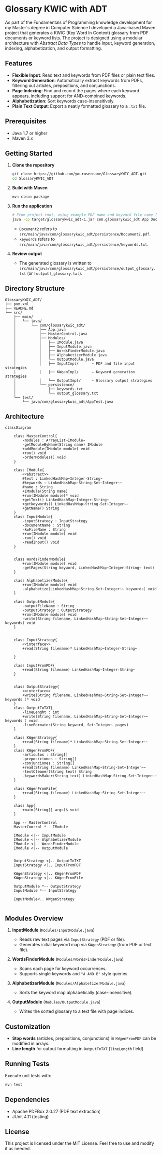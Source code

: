 # Glossary KWIC with ADT

As part of the Fundamentals of Programming knowledge development for my Master's degree in Computer Science I developed a Java-based Maven project that generates a KWIC (Key Word In Context) glossary from PDF documents or keyword lists. The project is designed using a modular architecture with *Abstract Data Types* to handle input, keyword generation, indexing, alphabetization, and output formatting.

## Features

- **Flexible Input**: Read text and keywords from PDF files or plain text files.
- **Keyword Generation**: Automatically extract keywords from PDFs, filtering out articles, prepositions, and conjunctions.
- **Page Indexing**: Find and record the pages where each keyword appears, including support for AND-combined keywords.
- **Alphabetization**: Sort keywords case-insensitively.
- **Plain Text Output**: Export a neatly formatted glossary to a `.txt` file.

## Prerequisites

- Java 1.7 or higher
- Maven 3.x

## Getting Started

1. **Clone the repository**

   ```bash
   git clone https://github.com/yourusername/GlossaryKWIC_ADT.git
   cd GlossaryKWIC_ADT
   ```

2. **Build with Maven**

   ```bash
   mvn clean package
   ```

3. **Run the application**

   ```bash
   # From project root, using example PDF name and keyword file name (without extensions)
   java -cp target/glossarykwic_adt-1.jar com.glossarykwic_adt.App Document2 keywords
   ```

   - `Document2` refers to `src/main/java/com/glossarykwic_adt/persistence/Document2.pdf`.
   - `keywords` refers to `src/main/java/com/glossarykwic_adt/persistence/keywords.txt`.

4. **Review output**

   - The generated glossary is written to `src/main/java/com/glossarykwic_adt/persistence/output_glossary.txt` (or `[output]_glossary.txt`).

## Directory Structure

```
GlossaryKWIC_ADT/
├── pom.xml
├── README.md       
└── src/
    ├── main/
    │   └── java/
    │       └── com/glossarykwic_adt/
    │           ├── App.java
    │           ├── MasterControl.java
    │           ├── Modules/
    │           │   ├── IModule.java
    │           │   ├── InputModule.java
    │           │   ├── WordsFinderModule.java
    │           │   ├── AlphabetizerModule.java
    │           │   └── OutputModule.java
    │           │   ├── InputImpl/      ← PDF and file input strategies
    │           │   ├── KWgenImpl/      ← Keyword generation strategies
    │           │   └── OutputImpl/     ← Glossary output strategies
    │           └── persistence/
    │               ├── keywords.txt
    │               └── output_glossary.txt
    └── test/
        └── java/com/glossarykwic_adt/AppTest.java
```

## Architecture

```mermaid
classDiagram

    class MasterControl{
        -modules : ArrayList~IModule~
        -getModuleByName(String name) IModule
        +addModule(IModule module) void
        +run() void
        -orderModules() void
    }

    class IModule{
        <<abstract>>
        #text : LinkedHashMap~Integer-String~
        #keywords : LinkedHashMap~String-Set~Integer~~
        #name : String
        +IModule(String name)
        +run(IModule module)* void
        +getText() LinkedHashMap~Integer-String~
        +getkeywords() LinkedHashMap~String-Set~Integer~~ 
        +getName() String
    }
    class InputModule{
        -inputStrategy : InputStrategy
        -documentName : String
        -kwFileName : String
        +run(IModule module) void
        -run() void
        -readInput() void
    }

    
    class WordsFinderModule{
        +run(IModule module) void
        -getPages(String keyword, LinkedHashMap~Integer-String~ text)
    }

    class AlphabetizerModule{
        +run(IModule module) void
        -alphabetize(LinkedHashMap~String-Set~Integer~~ keywords) void
    }

    class OutputModule{
        -outputFileName : String
        -outputStrategy : OutputStrategy
        +run(IModule module) void
        -write(String filename, LinkedHashMap~String-Set~Integer~~ keywords) void
    }


    class InputStrategy{
        <<interface>>
        +read(String filename)* LinkedHashMap~Integer-String~

    }

    class InputFromPDF{
        +read(String filename) LinkedHashMap~Integer-String~
    }

    
    class OutputStrategy{
        <<interface>>
        +write(String filename, LinkedHashMap~String-Set~Integer~~ keywords )* void
    }
    class OutputToTXT{
        -lineLenght : int
        +write(String filename, LinkedHashMap~String-Set~Integer~~ keywords ) void
        -lineFormater(String keyword, Set~Integer~ pages)
    }

    class KWgenStrategy{
        +read(String filename)* LinkedHashMap~String-Set~Integer~~
    }
    class KWgenFromPDF{
        -articulos : String[]
        -preposiciones : String[]
        -conjunciones : String[]
        +read(String filename) LinkedHashMap~String-Set~Integer~~
        -textCleaner(String text) String
        -keywordsMaker(String text) LinkedHashMap~String-Set~Integer~~
    }

    class KWgenFromFile{
        +read(String filename) LinkedHashMap~String-Set~Integer~~
    }

    class App{
        +main(String[] args)$ void
    }

    App -- MasterControl
    MasterControl *-- IModule
    
    IModule <|-- InputModule
    IModule <|-- AlphabetizerModule
    IModule <|-- WordsFinderModule
    IModule <|-- OutputModule
    

    OutputStrategy <|.. OutputToTXT
    InputStrategy <|.. InputFromPDF

    KWgenStrategy <|.. KWgenFromPDF
    KWgenStrategy <|.. KWgenFromFile

    OutputModule *-- OutputStrategy
    InputModule *-- InputStrategy

    InputModule<.. KWgenStrategy


```

## Modules Overview

1. **InputModule** (`Modules/InputModule.java`)

   - Reads raw text pages via `InputStrategy` (PDF or file).
   - Generates initial keyword map via `KWgenStrategy` (from PDF or text file).

2. **WordsFinderModule** (`Modules/WordsFinderModule.java`)

   - Scans each page for keyword occurrences.
   - Supports single keywords and `"A AND B"` style queries.

3. **AlphabetizerModule** (`Modules/AlphabetizerModule.java`)

   - Sorts the keyword map alphabetically (case-insensitive).

4. **OutputModule** (`Modules/OutputModule.java`)

   - Writes the sorted glossary to a text file with page indices.

## Customization

- **Stop words** (articles, prepositions, conjunctions) in `KWgenFromPDF` can be modified in arrays.
- **Line length** for output formatting in `OutputToTXT` (`lineLength` field).

## Running Tests

Execute unit tests with:

```bash
mvn test
```

## Dependencies

- Apache PDFBox 2.0.27 (PDF text extraction)
- JUnit 4.11 (testing)

## License

This project is licensed under the MIT License. Feel free to use and modify it as needed.

